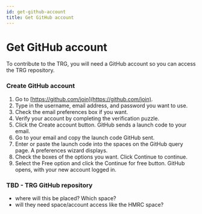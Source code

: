 ```yaml
---
id: get-github-account
title: Get GitHub account
---
```


# Get GitHub account
To contribute to the TRG, you will need a GitHub account so you can access the TRG repository.

### Create GitHub account
1. Go to [https://github.com/join](https://github.com/join).
2. Type in the username, email address, and password you want to use.
3. Check the email preferences box if you want.
4. Verify your account by completing the verification puzzle.
5. Click the Create account button. GitHub sends a launch code to your email.
6. Go to your email and copy the launch code GitHub sent.
7. Enter or paste the launch code into the spaces on the GitHub query page. A preferences wizard displays.
8. Check the boxes of the options you want. Click Continue to continue.
9. Select the Free option and click the Continue for free button. GitHub opens, with your new account logged in.

### TBD - TRG GitHub repository

- where will this be placed? Which space?
- will they need space/account access like the HMRC space?
